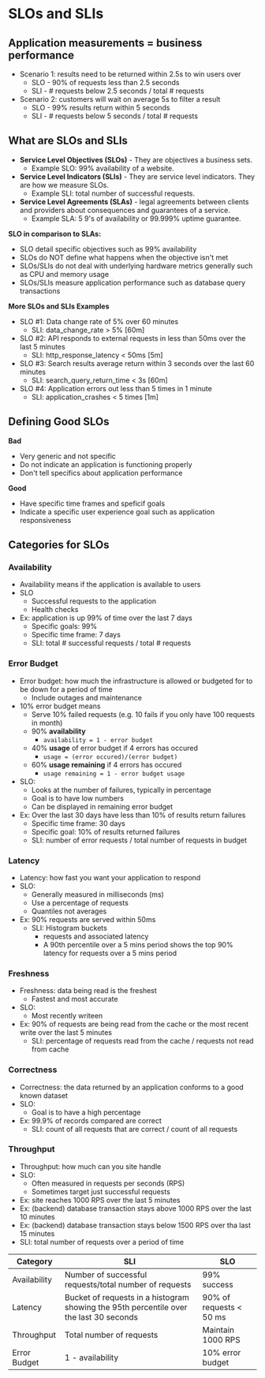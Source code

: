# SLOs and SLIs

## Application measurements = business performance

* Scenario 1: results need to be returned within 2.5s to win users over
    * SLO - 90% of requests less than 2.5 seconds
    * SLI - # requests below 2.5 seconds / total # requests
* Scenario 2: customers will wait on average 5s to filter a result
    * SLO - 99% results return within 5 seconds
    * SLI - # requests below 5 seconds / total # requests

## What are SLOs and SLIs

* **Service Level Objectives (SLOs)** - They are objectives a business sets.
    * Example SLO: 99% availability of a website.
* **Service Level Indicators (SLIs)** - They are service level indicators. They are how we measure SLOs.
    * Example SLI: total number of successful requests.
* **Service Level Agreements (SLAs)** - legal agreements between clients and providers about consequences and guarantees of a service.
    * Example SLA: 5 9's of availability or 99.999% uptime guarantee.

**SLO in comparison to SLAs:**
    
* SLO detail specific objectives such as 99% availability
* SLOs do NOT define what happens when the objective isn't met
* SLOs/SLIs do not deal with underlying hardware metrics generally such as CPU and memory usage
* SLOs/SLIs measure application performance such as database query transactions 

**More SLOs and SLIs Examples**

* SLO #1: Data change rate of 5% over 60 minutes
    * SLI: data_change_rate > 5% [60m]
* SLO #2: API responds to external requests in less than 50ms over the last 5 minutes
    * SLI: http_response_latency  < 50ms [5m]
* SLO #3: Search results average return within 3 seconds over the last 60 minutes
    * SLI: search_query_return_time < 3s [60m]
* SLO #4: Application errors out less than 5 times in 1 minute
    * SLI: application_crashes < 5 times [1m]

## Defining Good SLOs

**Bad**
* Very generic and not specific
* Do not indicate an application is functioning properly
* Don't tell specifics about application performance

**Good**
* Have specific time frames and speficif goals
* Indicate a specific user experience goal such as application responsiveness

## Categories for SLOs

### Availability
* Availability means if the application is available to users
* SLO
    * Successful requests to the application
    * Health checks
* Ex: application is up 99% of time over the last 7 days
    * Specific goals: 99%
    * Specific time frame: 7 days
    * SLI: total # successful requests / total # requests

### Error Budget
* Error budget: how much the infrastructure is allowed or budgeted for to be down for a period of time
    * Include outages and maintenance
* 10% error budget means
    * Serve 10% failed requests (e.g. 10 fails if you only have 100 requests in month)
    * 90% **availability**
        * ```availability = 1 - error budget```
    * 40% **usage** of error budget if 4 errors has occured
        * ```usage = (error occured)/(error budget)```
    * 60% **usage remaining** if 4 errors has occured
        * ```usage remaining = 1 - error budget usage```
* SLO:
    * Looks at the number of failures, typically in percentage
    * Goal is to have low numbers
    * Can be displayed in remaining error budget
* Ex: Over the last 30 days have less than 10% of results return failures
    * Specific time frame: 30 days
    * Specific goal: 10% of results returned failures
    * SLI: number of error requests / total number of requests in budget

### Latency
* Latency: how fast you want your application to respond
* SLO:
    * Generally measured in milliseconds (ms)
    * Use a percentage of requests
    * Quantiles not averages
* Ex: 90% requests are served within 50ms
    * SLI: Histogram buckets
        * requests and associated latency
        * A 90th percentile over a 5 mins period shows the top 90% latency for requests over a 5 mins period

### Freshness
* Freshness: data being read is the freshest
    * Fastest and most accurate
* SLO:
    * Most recently writeen
* Ex: 90% of requests are being read from the cache or the most recent write over the last 5 minutes
    * SLI: percentage of requests read from the cache / requests not read from cache

### Correctness
* Correctness: the data returned by an application conforms to a good known dataset
* SLO:
    * Goal is to have a high percentage
* Ex: 99.9% of records compared are correct
    * SLI: count of all requests that are correct / count of all requests

### Throughput
* Throughput: how much can you site handle
* SLO:
    * Often measured in requests per seconds (RPS)
    * Sometimes target just successful requests
* Ex: site reaches 1000 RPS over the last 5 minutes
* Ex: (backend) database transaction stays above 1000 RPS over the last 10 minutes
* Ex: (backend) database transaction stays below 1500 RPS over tha last 15 minutes
* SLI: total number of requests over a period of time

| Category | SLI | SLO |
|----------|-----|-----|
| Availability | Number of successful requests/total number of requests | 99% success |
| Latency | Bucket of requests in a histogram showing the 95th percentile over the last 30 seconds | 90% of requests < 50 ms |
| Throughput | Total number of requests | Maintain 1000 RPS |
| Error Budget | 1 - availability | 10% error budget |